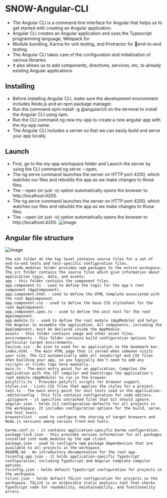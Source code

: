 # SNOW-Angular-CLI

- The Angular CLI is a command-line interface for Angular that helps us to get started with creating an Angular application.
- Angular CLI creates an Angular application and uses the Typescript programming language, Webpack for 
- Module bundling, Karma for unit testing, and Protractor for end-to-end testing. 
- The Angular CLI takes care of the configuration and initialization of various libraries. 
- It also allows us to add components, directives, services, etc, to already existing Angular applications.


## Installing
- Before installing Angular CLI, make sure the development environment includes Node.js and an npm package manager.
- Run the command npm install -g @angular/cli on the terminal to install the Angular CLI using npm.
- Run the CLI command ng new my-app to create a new angular app with the my-app name.
- The Angular CLI includes a server so that we can easily build and serve your app locally. 

## Launch
- First, go to the my-app workspace folder and Launch the server by using the CLI command ng serve --open.
- The ng serve command launches the server on HTTP port 4200, which watches our files and rebuilds the app as we make changes to those files. 
- The --open (or just -o) option automatically opens the browser to http://localhost:4200.
- The ng serve command launches the server on HTTP port 4200, which watches our files and rebuilds the app as we make changes to those files. 
- The --open (or just -o) option automatically opens the browser to http://localhost:4200.
![image](https://user-images.githubusercontent.com/12488769/148704291-720baa4f-2a68-4baf-b9b7-1098a0be1e7f.png)

## Angular file structure
![image](https://user-images.githubusercontent.com/12488769/148704299-07c5b626-d168-4391-9199-500934f116ad.png)
```
The e2e folder at the top level contains source files for a set of end-to-end tests and test-specific configuration files. 
The node_modules folder provides npm packages to the entire workspace. 
The src folder contains the source files which give information about application logic, data, and assets.
app - this folder contains the component files.
app.component.ts - used to define the logic for the app's root component (AppComponent).
app.component.html - used to define the HTML template associated with the root AppComponent.
app.component.css - used to define the base CSS stylesheet for the root AppComponent.
app.component.spec.ts - used to define the unit test for the root AppComponent.
app.module.ts - used to define the root module (AppModule) and helps the Angular to assemble the application. All components, including the AppComponent, must be declared inside the AppModule.
assets - this folder contains image and other asset files.
environments - this folder contains build configuration options for particular target environments.
favicon.ico - An icon to used for an application in the bookmark bar.
index.html - The main HTML page that is served when someone visits your site. The CLI automatically adds all JavaScript and CSS files when building your app, so you typically don't need to add any <script> or <link> tags here manually.
main.ts - The main entry point for an application. Compiles the application with the JIT compiler and bootstraps the application's root module (AppModule) to run in the browser.
polyfills.ts - Provides polyfill scripts for browser support.
styles.css - Lists CSS files that applies the styles for a project.
test.ts - The main entry point for unit tests used in the application.
.editorconfig - this file contains configuration for code editors.
.gitignore - it specifies untracked files that Git should ignore.
angular.json - holds CLI configuration defaults for all projects in the workspace. It includes configuration options for the build, serve, and test tools.
browserslist - used to configure the sharing of target browsers and Node.js versions among various front-end tools.

karma.conf.js - it contains application-specific Karma configuration.
package-lock.json - this provides version information for all packages installed into node_modules by the npm client.
package.json - used to configure npm package dependencies that are available to all projects in the workspace.
README.md - An introductory documentation for the root app.
tsconfig.app.json - it holds application-specific TypeScript configuration, including TypeScript and Angular template compiler options.
tsconfig.json - holds default TypeScript configuration for projects in the workspace.
tslint.json - holds default TSLint configuration for projects in the workspace. TSLint is an extensible static analysis tool that checks TypeScript code for readability, maintainability, and functionality errors.
```


